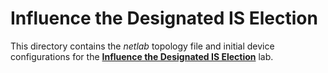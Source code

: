 # Influence the Designated IS Election

This directory contains the *netlab* topology file and initial device configurations
for the **[Influence the Designated IS Election](../../docs/feature/2-dis.md)** lab.
